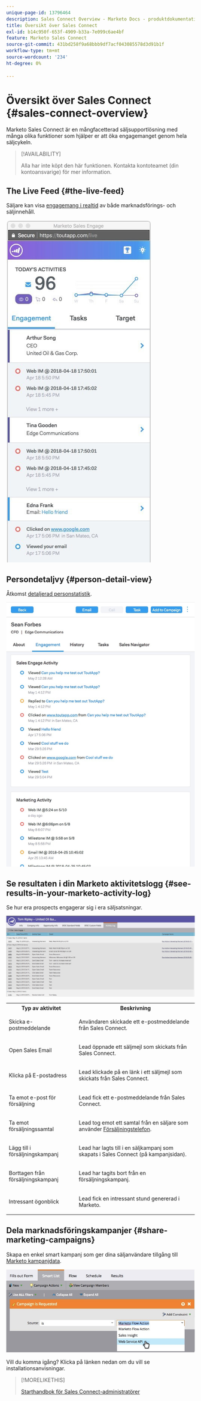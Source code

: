 ```yaml
---
unique-page-id: 13796464
description: Sales Connect Overview - Marketo Docs - produktdokumentation
title: Översikt över Sales Connect
exl-id: b14c950f-653f-4909-b33a-7e099c6ae4bf
feature: Marketo Sales Connect
source-git-commit: 431bd258f9a68bbb9df7acf043085578d3d91b1f
workflow-type: tm+mt
source-wordcount: '234'
ht-degree: 0%

---
```


# Översikt över Sales Connect {#sales-connect-overview}

Marketo Sales Connect är en mångfacetterad säljsupportlösning med många olika funktioner som hjälper er att öka engagemanget genom hela säljcykeln.

>[!AVAILABILITY]
>
>Alla har inte köpt den här funktionen. Kontakta kontoteamet (din kontoansvarige) för mer information.

## The Live Feed {#the-live-feed}

Säljare kan visa [engagemang i realtid](/help/marketo/product-docs/marketo-sales-connect/email/the-live-feed/live-feed-overview.md) av både marknadsförings- och säljinnehåll.

![](assets/engagement.jpg)

## Persondetaljvy {#person-detail-view}

Åtkomst [detaljerad personstatistik](/help/marketo/product-docs/marketo-sales-connect/people/person-detail-view.md).

![](assets/2018-05-11-at-3.28-pm.jpg)

## Se resultaten i din Marketo aktivitetslogg {#see-results-in-your-marketo-activity-log}

Se hur era prospects engagerar sig i era säljsatsningar.

![](assets/2018-05-11-at-3.30-pm.jpg)

<table> 
 <tbody> 
  <tr> 
   <th>Typ av aktivitet</th> 
   <th>Beskrivning</th> 
  </tr> 
  <tr> 
   <td><p>Skicka e-postmeddelande</p></td> 
   <td><p>Användaren skickade ett e-postmeddelande från Sales Connect.</p></td> 
  </tr> 
  <tr> 
   <td><p>Open Sales Email</p></td> 
   <td><p>Lead öppnade ett säljmejl som skickats från Sales Connect.</p></td> 
  </tr> 
  <tr> 
   <td><p>Klicka på E-postadress</p></td> 
   <td><p>Lead klickade på en länk i ett säljmejl som skickats från Sales Connect.</p></td> 
  </tr> 
  <tr> 
   <td colspan="1"><p>Ta emot e-post för försäljning</p></td> 
   <td colspan="1"><p>Lead fick ett e-postmeddelande från Sales Connect.</p></td> 
  </tr> 
  <tr> 
   <td colspan="1"><p>Ta emot försäljningssamtal</p></td> 
   <td colspan="1"><p>Lead tog emot ett samtal från en säljare som använder <a href="/help/marketo/product-docs/marketo-sales-connect/phone/sales-phone-overview.md" rel="nofollow">Försäljningstelefon</a>.</p></td> 
  </tr> 
  <tr> 
   <td colspan="1"><p>Lägg till i försäljningskampanj</p></td> 
   <td colspan="1"><p>Lead har lagts till i en säljkampanj som skapats i Sales Connect (på kampanjsidan).</p></td> 
  </tr> 
  <tr> 
   <td colspan="1"><p>Borttagen från försäljningskampanj</p></td> 
   <td colspan="1"><p>Lead har tagits bort från en försäljningskampanj.</p></td> 
  </tr> 
  <tr> 
   <td colspan="1"><p>Intressant ögonblick</p></td> 
   <td colspan="1"><p>Lead fick en intressant stund genererad i Marketo.</p></td> 
  </tr> 
 </tbody> 
</table>

## Dela marknadsföringskampanjer {#share-marketing-campaigns}

Skapa en enkel smart kampanj som ger dina säljanvändare tillgång till [Marketo kampanjdata](/help/marketo/product-docs/marketo-sales-connect/marketo/make-a-campaign-visible-to-sales-connect-users.md).

![](assets/campaign-is-requested.jpg)

Vill du komma igång? Klicka på länken nedan om du vill se installationsanvisningar.

>[!MORELIKETHIS]
>
>[Starthandbok för Sales Connect-administratörer](/help/marketo/product-docs/marketo-sales-connect/getting-started/getting-started-guide-for-sales-connect-admins.md)

